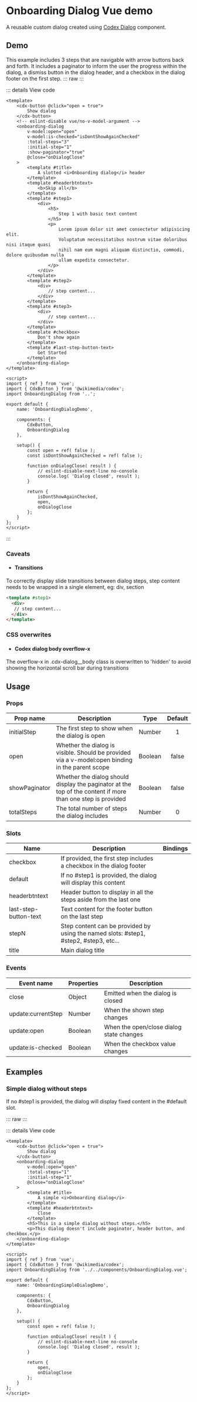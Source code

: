 <script setup>
import '../../node_modules/@wikimedia/codex/dist/codex.style.css';
import OnboardingDialogDemo from '../../component-demos/onboarding-dialog/OnboardingDialogDemo.vue'
import OnboardingSimpleDialogDemo from '../../component-demos/onboarding-simple-dialog/OnboardingSimpleDialogDemo.vue'
</script>

Onboarding Dialog Vue demo
==========================

A reusable custom dialog created using [Codex Dialog](https://doc.wikimedia.org/codex/main/components/demos/dialog.html) component.

## Demo
This example includes 3 steps that are navigable with arrow buttons back and forth. It includes a paginator to inform the user the progress within the dialog, a dismiss button in the dialog header, and a checkbox in the dialog footer on the first step.
::: raw
<OnboardingDialogDemo />
:::

::: details View code

```vue
<template>
	<cdx-button @click="open = true">
		Show dialog
	</cdx-button>
	<!-- eslint-disable vue/no-v-model-argument -->
	<onboarding-dialog
		v-model:open="open"
		v-model:is-checked="isDontShowAgainChecked"
		:total-steps="3"
		:initial-step="1"
		:show-paginator="true"
		@close="onDialogClose"
	>
		<template #title>
			A slotted <i>Onboarding dialog</i> header
		</template>
		<template #headerbtntext>
			<b>Skip all</b>
		</template>
		<template #step1>
			<div>
				<h5>
					Step 1 with basic text content
				</h5>
				<p>
					Lorem ipsum dolor sit amet consectetur adipisicing elit.
					Voluptatum necessitatibus nostrum vitae doloribus nisi itaque quasi
					nihil nam eum magni aliquam distinctio, commodi, dolore quibusdam nulla
					ullam expedita consectetur.
				</p>
			</div>
		</template>
		<template #step2>
			<div>
				// step content...
			</div>
		</template>
		<template #step3>
			<div>
				// step content...
			</div>
		</template>
    	<template #checkbox>
    	  	Don't show again
    	</template>
    	<template #last-step-button-text>
    	  	Get Started
    	</template>
	</onboarding-dialog>
</template>

<script>
import { ref } from 'vue';
import { CdxButton } from '@wikimedia/codex';
import OnboardingDialog from '..';

export default {
	name: 'OnboardingDialogDemo',

	components: {
		CdxButton,
		OnboardingDialog
	},

	setup() {
		const open = ref( false );
		const isDontShowAgainChecked = ref( false );
		
		function onDialogClose( result ) {
			// eslint-disable-next-line no-console
			console.log( 'Dialog closed', result );
		}

		return {
			isDontShowAgainChecked,
			open,
			onDialogClose
		};
	}
};
</script>
```
:::

### Caveats
- #### Transitions
To correctly display slide transitions between dialog steps, step content needs to be wrapped in a single element, eg: div, section

```html
<template #step1>
  <div>
   // step content...
  </div>
</template>
```

### CSS overwrites

- #### Codex dialog body overflow-x
The overflow-x in .cdx-dialog__body class is overwritten to 'hidden' to avoid showing the horizontal scroll bar during transitions

## Usage
### Props

| Prop name | Description | Type  | Default |
| --------- | ----------- | :---: | :-----: |
| initialStep | The first step to show when the dialog is open | Number | 1 |
| open | Whether the dialog is visible. Should be provided via a v-model:open binding in the parent scope | Boolean | false |
| showPaginator | Whether the dialog should display the paginator at the top of the content if more than one step is provided | Boolean | false |
| totalSteps | The total number of steps the dialog includes | Number  | 0 |


### Slots

| Name | Description | Bindings |
| ---- | ----------- | -------- |
| checkbox | If provided, the first step includes a checkbox in the dialog footer | |
| default | If no #step1 is provided, the dialog will display this content | |
| headerbtntext | Header button to display in all the steps aside from the last one | |
| last-step-button-text | Text content for the footer button on the last step | |
| stepN | Step content can be provided by using the named slots: #step1, #step2, #step3, etc... | |
| title | Main dialog title | |


### Events

| Event name | Properties | Description |
| ---------- | ---------- | ----------- |
| close | Object | Emitted when the dialog is closed |
| update:currentStep | Number | When the shown step changes |
| update:open | Boolean | When the open/close dialog state changes |
| update:is-checked | Boolean | When the checkbox value changes |


## Examples

### Simple dialog without steps
If no #step1 is provided, the dialog will display fixed content in the #default slot.

::: raw
<OnboardingSimpleDialogDemo />
:::

::: details View code

```vue
<template>
	<cdx-button @click="open = true">
		Show dialog
	</cdx-button>
	<onboarding-dialog
		v-model:open="open"
		:total-steps="1"
		:initial-step="1"
		@close="onDialogClose"
	>
		<template #title>
			A simple <i>Onboarding dialog</i>
		</template>
		<template #headerbtntext>
			Close
		</template>
		<h5>This is a simple dialog without steps.</h5>
		<p>This dialog doesn't include paginator, header button, and checkbox.</p>
	</onboarding-dialog>
</template>

<script>
import { ref } from 'vue';
import { CdxButton } from '@wikimedia/codex';
import OnboardingDialog from '../../components/OnboardingDialog.vue';

export default {
	name: 'OnboardingSimpleDialogDemo',

	components: {
		CdxButton,
		OnboardingDialog
	},

	setup() {
		const open = ref( false );

		function onDialogClose( result ) {
			// eslint-disable-next-line no-console
			console.log( 'Dialog closed', result );
		}

		return {
			open,
			onDialogClose
		};
	}
};
</script>

```
